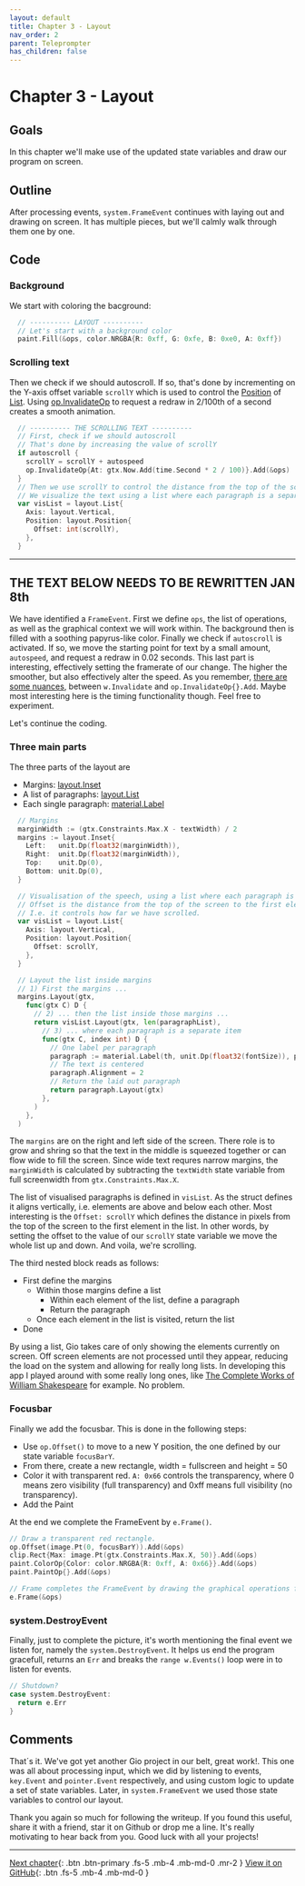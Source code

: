 ```yaml
---
layout: default
title: Chapter 3 - Layout
nav_order: 2
parent: Teleprompter
has_children: false
---
```


# Chapter 3 - Layout

## Goals
In this chapter we'll make use of the updated state variables and draw our program on screen.

## Outline
After processing events, `system.FrameEvent` continues with laying out and drawing on screen. It has multiple pieces, but we'll calmly walk through them one by one.

## Code

### Background 

We start with coloring the bacground:
```go
  // ---------- LAYOUT ---------- 
  // Let's start with a background color
  paint.Fill(&ops, color.NRGBA{R: 0xff, G: 0xfe, B: 0xe0, A: 0xff})
```

### Scrolling text

Then we check if we should autoscroll. If so, that's done by incrementing on the Y-axis offset variable `scrollY` which is used to control the [Position](https://pkg.go.dev/gioui.org/layout#Position) of [List](https://pkg.go.dev/gioui.org/layout#List). Using [op.InvalidateOp](https://pkg.go.dev/gioui.org/op#InvalidateOp) to request a redraw in 2/100th of a second creates a smooth animation.
```go
  // ---------- THE SCROLLING TEXT ----------
  // First, check if we should autoscroll
  // That's done by increasing the value of scrollY
  if autoscroll {
    scrollY = scrollY + autospeed
    op.InvalidateOp{At: gtx.Now.Add(time.Second * 2 / 100)}.Add(&ops)
  }
  // Then we use scrollY to control the distance from the top of the screen to the first element.
  // We visualize the text using a list where each paragraph is a separate item.
  var visList = layout.List{
    Axis: layout.Vertical,
    Position: layout.Position{
      Offset: int(scrollY),
    },
  }
```

---
THE TEXT BELOW NEEDS TO BE REWRITTEN
JAN 8th
---

We have identified a `FrameEvent`. First we define `ops`, the list of operations, as well as the graphical context we will work within. The background then is filled with a soothing papyrus-like color. Finally we check if `autoscroll` is activated. If so, we move the starting point for text by a small amount, `autospeed`, and request a redraw in 0.02 seconds. This last part is interesting, effectively setting the framerate of our change. The higher the smoother, but also effectively alter the speed. As you remember, [there are some nuances](../egg_timer/11_improved_animation.md), between `w.Invalidate` and `op.InvalidateOp{}.Add`. Maybe most interesting here is the timing functionality though. Feel free to experiment.

Let's continue the coding.

### Three main parts

The three parts of the layout are

- Margins: [layout.Inset](https://pkg.go.dev/gioui.org/layout#Inset)
- A list of paragraphs: [layout.List](https://pkg.go.dev/gioui.org/layout#List)
- Each single paragraph: [material.Label](https://pkg.go.dev/gioui.org/widget/material#Label)

```go
  // Margins
  marginWidth := (gtx.Constraints.Max.X - textWidth) / 2
  margins := layout.Inset{
    Left:   unit.Dp(float32(marginWidth)),
    Right:  unit.Dp(float32(marginWidth)),
    Top:    unit.Dp(0),
    Bottom: unit.Dp(0),
  }

  // Visualisation of the speech, using a list where each paragraph is a separate item.
  // Offset is the distance from the top of the screen to the first element.
  // I.e. it controls how far we have scrolled.
  var visList = layout.List{
    Axis: layout.Vertical,
    Position: layout.Position{
      Offset: scrollY,
    },
  }

  // Layout the list inside margins
  // 1) First the margins ...
  margins.Layout(gtx,
    func(gtx C) D {
      // 2) ... then the list inside those margins ...
      return visList.Layout(gtx, len(paragraphList),
        // 3) ... where each paragraph is a separate item
        func(gtx C, index int) D {
          // One label per paragraph
          paragraph := material.Label(th, unit.Dp(float32(fontSize)), paragraphList[index])
          // The text is centered
          paragraph.Alignment = 2
          // Return the laid out paragraph
          return paragraph.Layout(gtx)
        },
      )
    },
  )
```

The `margins` are on the right and left side of the screen. There role is to grow and shring so that the text in the middle is squeezed together or can flow wide to fill the screen. Since wide text requres narrow margins, the `marginWidth` is calculated by subtracting the `textWidth` state variable from full screenwidth from `gtx.Constraints.Max.X`.

The list of visualised paragraphs is defined in `visList`. As the struct defines it aligns vertically, i.e. elements are above and below each other. Most interesting is the `Offset: scrollY` which defines the distance in pixels from the top of the screen to the first element in the list. In other words, by setting the offset to the value of our `scrollY` state variable we move the whole list up and down. And voila, we're scrolling.

The third nested block reads as follows:

- First define the margins
  - Within those margins define a list
    - Within each element of the list, define a paragraph
    - Return the paragraph
  - Once each element in the list is visited, return the list
- Done

By using a list, Gio takes care of only showing the elements currently on screen. Off screen elements are not processed until they appear, reducing the load on the system and allowing for really long lists. In developing this app I played around with some really long ones, like [The Complete Works of William Shakespeare](https://www.gutenberg.org/ebooks/100) for example. No problem.

### Focusbar

Finally we add the focusbar. This is done in the following steps:

- Use `op.Offset()` to move to a new Y position, the one defined by our state variable `focusBarY`.
- From there, create a new rectangle, width = fullscreen and height = 50
- Color it with transparent red. `A: 0x66` controls the transparency, where 0 means zero visibility (full transparency) and 0xff means full visibility (no transparency).
- Add the Paint

At the end we complete the FrameEvent by `e.Frame()`.

```go
// Draw a transparent red rectangle.
op.Offset(image.Pt(0, focusBarY)).Add(&ops)
clip.Rect{Max: image.Pt(gtx.Constraints.Max.X, 50)}.Add(&ops)
paint.ColorOp{Color: color.NRGBA{R: 0xff, A: 0x66}}.Add(&ops)
paint.PaintOp{}.Add(&ops)

// Frame completes the FrameEvent by drawing the graphical operations from ops into the window.
e.Frame(&ops)
```

### system.DestroyEvent

Finally, just to complete the picture, it's worth mentioning the final event we listen for, namely the `system.DestroyEvent`. It helps us end the program gracefull, returns an `Err` and breaks the `range w.Events()` loop were in to listen for events.

```go
// Shutdown?
case system.DestroyEvent:
  return e.Err
}
```

## Comments

That´s it. We've got yet another Gio project in our belt, great work!. This one was all about processing input, which we did by listening to events, `key.Event` and `pointer.Event` respectively, and using custom logic to update a set of state variables. Later, in `system.FrameEvent` we used those state variables to control our layout.

Thank you again so much for following the writeup. If you found this useful, share it with a friend, star it on Github or drop me a line. It's really motivating to hear back from you. Good luck with all your projects!

---
[Next chapter](04_event_area.md){: .btn .btn-primary .fs-5 .mb-4 .mb-md-0 .mr-2 }
[View it on GitHub](https://github.com/jonegil/gui-with-gio/tree/main/teleprompter){: .btn .fs-5 .mb-4 .mb-md-0 }

